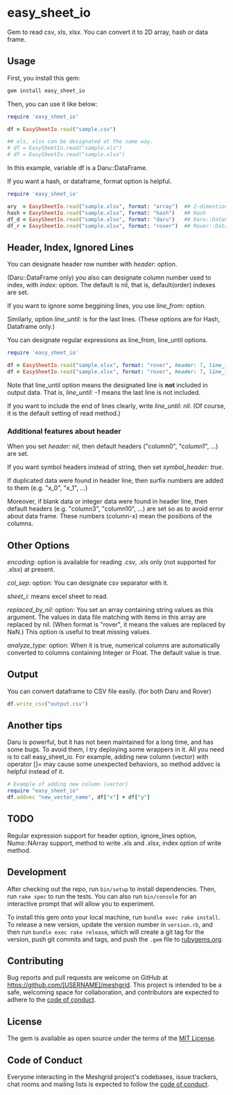 # easy_sheet_io
Gem to read csv, xls, xlsx. You can convert it to 2D array, hash or data frame.

## Usage
First, you install this gem:

```bash
gem install easy_sheet_io
```

Then, you can use it like below:

```ruby
require 'easy_sheet_io'

df = EasySheetIo.read("sample.csv")

## xls, xlsx can be designated at the same way. 
# df = EasySheetIo.read("sample.xls")
# df = EasySheetIo.read("sample.xlsx")
```

In this example, variable df is a Daru::DataFrame.

If you want a hash, or dataframe, format option is helpful.

```ruby
require 'easy_sheet_io'

ary  = EasySheetIo.read("sample.xlsx", format: "array")  ## 2-dimentional array
hash = EasySheetIo.read("sample.xlsx", format: "hash")   ## Hash
df_d = EasySheetIo.read("sample.xlsx", format: "daru")   ## Daru::DataFrame (Default)
df_r = EasySheetIo.read("sample.xlsx", format: "rover")  ## Rover::DataFrame
```

## Header, Index, Ignored Lines
You can designate header row number with *header:* option.

(Daru::DataFrame only) you also can designate column number used to index, with  *index:* option. The default is nil, that is, default(order) indexes are set.

If you want to ignore some beggining lines, you use *line_from:* option.

Similarly, option *line_until:* is for the last lines. (These options are for Hash, Dataframe only.)

You can designate regular expressions as line_from, line_until options.

```ruby
require 'easy_sheet_io'

df = EasySheetIo.read("sample.xlsx", format: "rover", header: 7, line_from: 10, line_until: 200)
df = EasySheetIo.read("sample.xlsx", format: "rover", header: 7, line_from: 10, line_until: /END OF MAIN DATA/)
```

Note that line_until option means the designated line is **not** included in output data. That is, *line_until: -1* means the last line is not included.

If you want to include the end of lines clearly, write *line_until: nil*. (Of course, it is the default setting of read method.)

### Additional features about header
When you set *header: nil*, then default headers ("column0", "column1", ...) are set.

If you want symbol headers instead of string, then set *symbol_header: true*. 

If duplicated data were found in header line, then surfix numbers are added to them (e.g. "x_0", "x_1", ...)

Moreover, if blank data or integer data were found in header line, then default headers (e.g. "column3", "column10", ...) are set so as to avoid error about data frame. These numbers (column-x) mean the positions of the columns.

## Other Options
*encoding:* option is available for reading .csv, .xls only (not supported for .xlsx) at present.

*col_sep:* option: You can designate csv separator with it.

*sheet_i:* means excel sheet to read.

*replaced_by_nil:* option: You set an array containing string values as this argument. The values in data file matching with items in this array are replaced by nil. (When format is "rover", it means the values are replaced by NaN.) This option is useful to treat missing values.

*analyze_type:* option: When it is true, numerical columns are automatically converted to columns containing Integer or Float. The default value is true.

## Output
You can convert dataframe to CSV file easily. (for both Daru and Rover)

```ruby
df.write_csv("output.csv")
```

## Another tips
Daru is powerful, but it has not been maintained for a long time, and has some bugs. To avoid them, I try deploying some wrappers in it. All you need is to call easy_sheet_io.
For example, adding new column (vector) with operator []= may cause some unexpected behaviors, so method addvec is helpful instead of it.

```ruby
# Example of adding new column (vector)
require "easy_sheet_io"
df.addvec "new_vector_name", df["x"] + df["y"]
```

## TODO

Regular expression support for header option, ignore_lines option, Numo::NArray support, method to write .xls and .xlsx, index option of write method.

## Development

After checking out the repo, run `bin/setup` to install dependencies. Then, run `rake spec` to run the tests. You can also run `bin/console` for an interactive prompt that will allow you to experiment.

To install this gem onto your local machine, run `bundle exec rake install`. To release a new version, update the version number in `version.rb`, and then run `bundle exec rake release`, which will create a git tag for the version, push git commits and tags, and push the `.gem` file to [rubygems.org](https://rubygems.org).

## Contributing

Bug reports and pull requests are welcome on GitHub at https://github.com/[USERNAME]/meshgrid. This project is intended to be a safe, welcoming space for collaboration, and contributors are expected to adhere to the [code of conduct](https://github.com/[USERNAME]/meshgrid/blob/master/CODE_OF_CONDUCT.md).

## License

The gem is available as open source under the terms of the [MIT License](https://opensource.org/licenses/MIT).

## Code of Conduct

Everyone interacting in the Meshgrid project's codebases, issue trackers, chat rooms and mailing lists is expected to follow the [code of conduct](https://github.com/[USERNAME]/meshgrid/blob/master/CODE_OF_CONDUCT.md).
